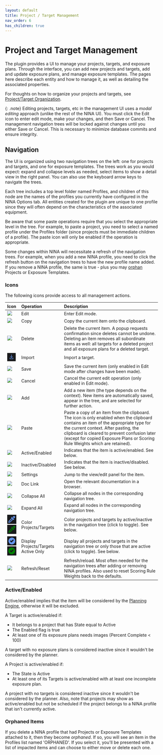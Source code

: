 ```yaml
---
layout: default
title: Project / Target Management
nav_order: 6
has_children: true
---
```


# Project and Target Management

The plugin provides a UI to manage your projects, targets, and exposure plans.  Through the interface, you can add new projects and targets, add and update exposure plans, and manage exposure templates.  The pages here describe each entity and how to manage it, as well as detailing the associated properties.

For thoughts on how to organize your projects and targets, see [Project/Target Organization](organization.html).

{: .note}
Editing projects, targets, etc in the management UI uses a _modal editing_ approach (unlike the rest of the NINA UI).  You must click the Edit icon to enter edit mode, make your changes, and then Save or Cancel.  The management navigation trees will be locked against changes until you either Save or Cancel.  This is necessary to minimize database commits and ensure integrity.

## Navigation

The UI is organized using two navigation trees on the left: one for projects and targets, and one for exposure templates.  The trees work as you would expect: expand and collapse levels as needed, select items to show a detail view in the right panel.  You can also use the keyboard arrow keys to navigate the trees.

Each tree includes a top level folder named Profiles, and children of this node are the names of the profiles you currently have configured in the NINA Options tab.  All entities created for the plugin are unique to one profile since they will often depend on the characteristics of the associated equipment.

Be aware that some paste operations require that you select the appropriate level in the tree.  For example, to paste a project, you need to select a named profile under the Profiles folder (since projects must be immediate children of a profile).  The paste icon will only be enabled if the operation is appropriate.

Some changes within NINA will necessitate a refresh of the navigation trees.  For example, when you add a new NINA profile, you need to click the refresh button on the navigation trees to have the new profile name added.  If you remove a NINA profile, the same is true - plus you may [orphan](#orphaned-items) Projects or Exposure Templates.

### Icons
The following icons provide access to all management actions.

|Icon|Operation|Description|
|:--|:--|:--|
|![](../assets/images/edit-icon.png)|Edit|Enter Edit mode.|
|![](../assets/images/copy-icon.png)|Copy|Copy the current item onto the clipboard.|
|![](../assets/images/delete-icon.png)|Delete|Delete the current item.  A popup requests confirmation since deletes cannot be undone.  Deleting an item removes all subordinate items as well: all targets for a deleted project and all exposure plans for a deleted target.|
|![](../assets/images/import-icon.png)|Import|Import a target.|
|![](../assets/images/save-icon.png)|Save|Save the current item (only enabled in Edit mode after changes have been made).|
|![](../assets/images/cancel-icon.png)|Cancel|Cancel the current edit operation (only enabled in Edit mode).|
|![](../assets/images/add-icon.png)|Add|Add a new item (the type depends on the context).  New items are automatically saved, appear in the tree, and are selected for further action.|
|![](../assets/images/paste-icon.png)|Paste|Paste a copy of an item from the clipboard.  The icon is only enabled when the clipboard contains an item of the appropriate type for the current context.  After pasting, the clipboard is cleared to prevent confusion later (except for copied Exposure Plans or Scoring Rule Weights which are retained).|
|![](../assets/images/checkmark-icon.png)|Active/Enabled|Indicates that the item is active/enabled.  See below.|
|![](../assets/images/disabled-icon.png)|Inactive/Disabled|Indicates that the item is inactive/disabled.  See below.|
|![](../assets/images/settings-icon.png)|Settings|Jump to the view/edit panel for the item.|
|![](../assets/images/external-link-icon.png)|Doc Link|Open the relevant documentation in a browser.|
|![](../assets/images/collapse-all-icon.png)|Collapse All|Collapse all nodes in the corresponding navigation tree.|
|![](../assets/images/expand-all-icon.png)|Expand All|Expand all nodes in the corresponding navigation tree.|
|![](../assets/images/eyedropper-inactive-icon.png)![](../assets/images/eyedropper-active-icon.png)|Color Projects/Targets|Color projects and targets by active/inactive in the navigation tree (click to toggle).  See below.|
|![](../assets/images/showactive-inactive-icon.png)![](../assets/images/showactive-active-icon.png)|Display Projects/Targets Active Only|Display all projects and targets in the navigation tree or only those that are active (click to toggle).  See below.|
|![](../assets/images/refresh-icon.png)|Refresh/Reset|Refresh/reload.  Most often needed for the navigation trees after adding or removing NINA profiles.  Also used to reset Scoring Rule Weights back to the defaults.|

### Active/Enabled

Active/enabled implies that the item will be considered by the [Planning Engine](../concepts/planning-engine.html), otherwise it will be excluded.

A Target is active/enabled if:
* It belongs to a project that has State equal to Active
* The Enabled flag is true
* At least one of its exposure plans needs images (Percent Complete < 100)

A target with no exposure plans is considered inactive since it wouldn't be considered by the planner.

A Project is active/enabled if:
* The State is Active
* At least one of its Targets is active/enabled with at least one incomplete exposure plan.

A project with no targets is considered inactive since it wouldn't be considered by the planner.  Also, note that projects may show as active/enabled but not be scheduled if the project belongs to a NINA profile that isn't currently active.

### Orphaned Items

If you delete a NINA profile that had Projects or Exposure Templates attached to it, then they become _orphaned_.  If so, you will see an item in the Profiles list named 'ORPHANED'.  If you select it, you'll be presented with a list of impacted items and can choose to either move or delete each one.
